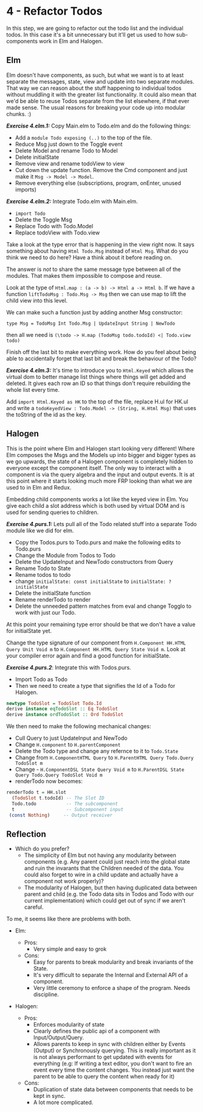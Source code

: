 # 4 - Refactor Todos

In this step, we are going to refactor out the todo list and the individual todos. In this 
case it's a bit unnecessary but it'll get us used to how sub-components work in Elm and 
Halogen. 

## Elm

Elm doesn't have components, as such, but what we want is to at least separate the 
messages, state, view and update into two separate modules. That way we can reason about the stuff happening to individual todos without muddling it with the greater list functionality. It could 
also mean that we'd be able to reuse Todos separate from the list elsewhere, if that
ever made sense. The usual reasons for breaking your code up into modular chunks. :)

**_Exercise 4.elm.1:_** Copy Main.elm to Todo.elm and do the following things:

- Add a `module Todo exposing (..)` to the top of the file.
- Reduce Msg just down to the Toggle event
- Delete Model and rename Todo to Model
- Delete initialState
- Remove view and rename todoView to view
- Cut down the update function. Remove the Cmd component and just make it `Msg -> Model -> Model`.
- Remove everything else (subscriptions, program, onEnter, unused imports)

**_Exercise 4.elm.2:_** Integrate Todo.elm with Main.elm.

- `import Todo`
- Delete the Toggle Msg
- Replace Todo with Todo.Model
- Replace todoView with Todo.view

Take a look at the type error that is happening in the view right now. It says something about having `Html Todo.Msg` instead of `Html Msg`. What do you think we need to do here? Have a think about it before reading on.

The answer is *not* to share the same message type between all of the modules. That makes them
impossible to compose and reuse. 

Look at the type of `Html.map : (a -> b) -> Html a -> Html b`. If we have a function 
`liftTodoMsg : Todo.Msg -> Msg` then we can use map to lift the child view into this 
level.

We can make such a function just by adding another Msg constructor:

`type Msg = TodoMsg Int Todo.Msg | UpdateInput String | NewTodo`

then all we need is `(\todo -> H.map (TodoMsg todo.todoId) <| Todo.view todo)`

Finish off the last bit to make everything work. How do you feel about being able to accidentally
forget that last bit and break the behaviour of the Todo?

**_Exercise 4.elm.3:_** It's time to introduce you to `Html.Keyed` which allows the virtual
dom to better manage list things where things will get added and deleted. It gives each row
an ID so that things don't require rebuilding the whole list every time.

Add `import Html.Keyed as HK` to the top of the file, replace H.ul for HK.ul and write a 
`todoKeyedView : Todo.Model -> (String, H.Html Msg)` that uses the toString of the id as 
the key. 

## Halogen

This is the point where Elm and Halogen start looking very different! Where Elm composes the
Msgs and the Models up into bigger and bigger types as we go upwards, the state of a Halogen
component is completely hidden to everyone except the component itself. The only way to interact
with a component is via the query algebra and the input and output events. It is at this point
where it starts looking much more FRP looking than what we are used to in Elm and Redux.

Embedding child components works a lot like the keyed view in Elm. You give each child a slot
address which is both used by virtual DOM and is used for sending queries to children.

**_Exercise 4.purs.1:_** Lets pull all of the Todo related stuff into a separate Todo module
like we did for elm.

- Copy the Todos.purs to Todo.purs and make the following edits to Todo.purs
- Change the Module from Todos to Todo
- Delete the UpdateInput and NewTodo constructors from Query
- Rename Todo to State
- Rename todos to todo
- change `initialState: const initialState` to `initialState: ?initialState`
- Delete the initialState function
- Rename renderTodo to render
- Delete the unneeded pattern matches from eval and change Togglo to work with just our Todo.

At this point your remaining type error should be that we don't have a value for initialState
yet.

Change the type signature of our component from `H.Component HH.HTML Query Unit Void m` to
`H.Component HH.HTML Query State Void m`. Look at your compiler error again and find a good
function for initialState.

**_Exercise 4.purs.2_**: Integrate this with Todos.purs.

- Import Todo as Todo
- Then we need to create a type that signifies the Id of a Todo for Halogen.

```haskell
newtype TodoSlot = TodoSlot Todo.Id
derive instance eqTodoSlot :: Eq TodoSlot
derive instance ordTodoSlot :: Ord TodoSlot
```

We then need to make the following mechanical changes:

- Cull Query to just UpdateInput and NewTodo
- Change `H.component` to `H.parentComponent`
- Delete the Todo type and change any refernce to it to `Todo.State`
- Change from `H.ComponentHTML Query` to `H.ParentHTML Query Todo.Query TodoSlot m`
- Change -  `H.ComponentDSL State Query Void m` to `H.ParentDSL State Query Todo.Query TodoSlot Void m`
- renderTodo now becomes:
```haskell
renderTodo t = HH.slot
  (TodoSlot t.todoId) -- The Slot ID
  Todo.todo           -- The subcomponent 
  t                   -- Subcomponent input
 (const Nothing)     -- Output receiver
```

## Reflection

- Which do you prefer? 
  - The simplicity of Elm but not having any modularity between
    components (e.g. Any parent could just reach into the global state and ruin the invarants
    that the Children needed of the data. You could also forget to wire in a child update
    and actually have a component not work properly)?
  - The modularity of Halogen, but then having duplicated data between parent and child (e.g. 
    the Todo data sits in Todos and Todo with our current implementation) which could get out
    of sync if we aren't careful.

To me, it seems like there are problems with both.

- Elm:

  - Pros:
    - Very simple and easy to grok
  - Cons: 
    - Easy for parents to break modularity and break invariants of the State. 
    - It's very difficult to separate the Internal and External API of a component.
    - Very little ceremony to enforce a shape of the program. Needs discipline.

- Halogen:

  - Pros: 
    - Enforces modularity of state
    - Clearly defines the public api of a component with Input/Output/Query.
    - Allows parents to keep in sync with children either by Events (Output) or Synchronously 
      querying. This is really important as it is not always performant to get updated with 
      events for everything (e.g: If writing a text editor, you don't want to fire an event every
      time the content changes. You instead just want the parent to be able to query the content
      when ready for it)
  - Cons:
    - Duplication of state data between components that needs to be kept in sync.
    - A lot more complicated.

